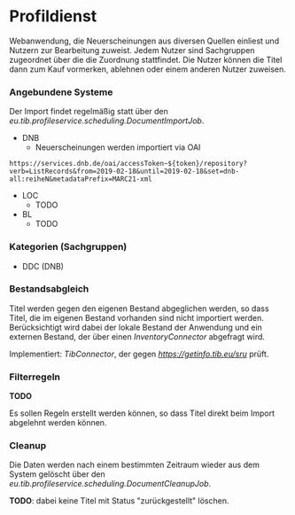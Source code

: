 # Profildienst

Webanwendung, die Neuerscheinungen aus diversen Quellen einliest und Nutzern zur Bearbeitung zuweist. Jedem Nutzer sind Sachgruppen zugeordnet über die die Zuordnung stattfindet.
Die Nutzer können die Titel dann zum Kauf vormerken, ablehnen oder einem anderen Nutzer zuweisen.

### Angebundene Systeme

Der Import findet regelmäßig statt über den _eu.tib.profileservice.scheduling.DocumentImportJob_.

* DNB
    * Neuerscheinungen werden importiert via OAI

```
https://services.dnb.de/oai/accessToken~${token}/repository?verb=ListRecords&from=2019-02-18&until=2019-02-18&set=dnb-all:reiheN&metadataPrefix=MARC21-xml
```

* LOC
    * TODO
* BL
    * TODO

### Kategorien (Sachgruppen)

 * DDC (DNB)
    
### Bestandsabgleich

Titel werden gegen den eigenen Bestand abgeglichen werden, so dass Titel, die im eigenen Bestand vorhanden sind nicht importiert werden. Berücksichtigt wird dabei der lokale Bestand der Anwendung und ein externen Bestand, der über einen _InventoryConnector_ abgefragt wird.

Implementiert: _TibConnector_, der gegen _https://getinfo.tib.eu/sru_ prüft.

### Filterregeln

**TODO**

Es sollen Regeln erstellt werden können, so dass Titel direkt beim Import abgelehnt werden können.
    
### Cleanup

Die Daten werden nach einem bestimmten Zeitraum wieder aus dem System gelöscht über den _eu.tib.profileservice.scheduling.DocumentCleanupJob_.

**TODO**: dabei keine Titel mit Status "zurückgestellt" löschen.